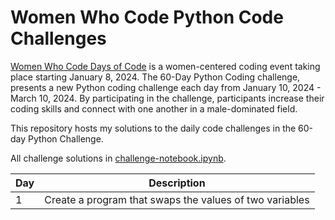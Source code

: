 # Women Who Code Python Code Challenges

[Women Who Code Days of Code](https://app.hopin.com/events/wwcode-days-of-code/reception) is a women-centered coding event taking place starting January 8, 2024. The 60-Day Python Coding challenge, presents a new Python coding challenge each day from January 10, 2024 - March 10, 2024. By participating in the challenge, participants increase their coding skills and connect with one another in a male-dominated field. 

This repository hosts my solutions to the daily code challenges in the 60-day Python Challenge.

All challenge solutions in [challenge-notebook.ipynb](https://github.com/kellyshreeve/wwcode-python-code-challengs/blob/main/day-1.ipynb).

| Day | Description | 
| --- | ----------- | 
| 1   |  Create a program that swaps the values of two variables 
